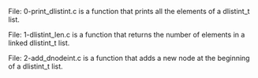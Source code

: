 File: 0-print_dlistint.c is a function that prints all the elements of a dlistint_t list.

File: 1-dlistint_len.c is a function that returns the number of elements in a linked dlistint_t list.

File: 2-add_dnodeint.c is a function that adds a new node at the beginning of a dlistint_t list.

